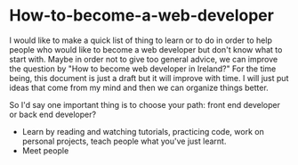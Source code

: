 # How-to-become-a-web-developer
I would like to make a quick list of thing to learn or to do in order to help people who would like to become a web developer but don't know what to start with. Maybe in order not to give too general advice, we can improve the question by "How to become web developer in Ireland?"
For the time being, this document is just a draft but it will improve with time. 
I will just put ideas that come from my mind and then we can organize things better. 

So I'd say one important thing is to choose your path: front end developer or back end developer?

- Learn by reading and watching tutorials, practicing code, work on personal projects, teach people what you've just learnt.
- Meet people
